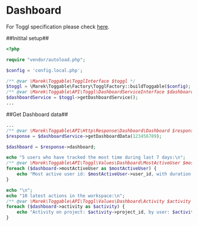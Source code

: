 Dashboard
==========

For Toggl specification please check [here](https://github.com/toggl/toggl_api_docs/blob/master/chapters/dashboard.md).

##Initital setup##

```php
<?php

require "vendor/autoload.php";

$config = 'config.local.php';

/** @var \Marek\Toggable\TogglInterface $toggl */
$toggl = \Marek\Toggable\Factory\TogglFactory::buildToggable($config);
/** @var \Marek\Toggable\API\Toggl\DashboardServiceInterface $dashboardService */
$dashboardService = $toggl->getDashboardService();
...
```

##Get Dashboard data##

```php
...
/** @var \Marek\Toggable\API\Http\Response\Dashboard\Dashboard $response */
$response = $dashboardService->getDashboardData(123456789);

$dashboard = $response->dashboard;

echo "5 users who have tracked the most time during last 7 days:\n";
/** @var \Marek\Toggable\API\Toggl\Values\Dashboard\MostActiveUser $mostActiveUser */
foreach ($dashboard->mostActiveUser as $mostActiveUser) {
    echo "Most active user id: $mostActiveUser->user_id, with duration: $mostActiveUser->duration\n";
}

echo "\n";
echo "10 latest actions in the workspace:\n";
/** @var \Marek\Toggable\API\Toggl\Values\Dashboard\Activity $activity */
foreach ($dashboard->activity as $activity) {
    echo "Activity on project: $activity->project_id, by user: $activity->user_id, with description: $activity->description\n";
}
```
